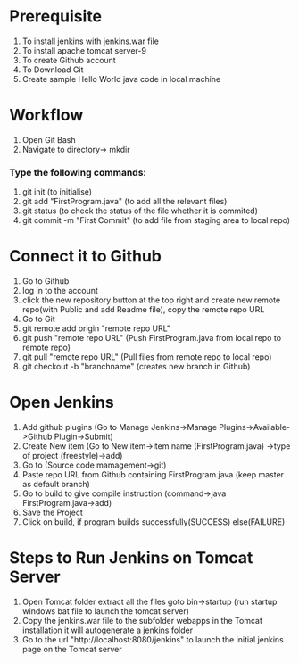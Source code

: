 # Prerequisite
1. To install jenkins with jenkins.war file
2. To install apache tomcat server-9
3. To create Github account
4. To Download Git
5. Create sample Hello World java code in local machine

# Workflow
1. Open Git Bash
2. Navigate to directory-> mkdir<folder name>
  ### Type the following commands:
  1. git init (to initialise)
  2. git add "FirstProgram.java"  (to add all the relevant files)
  3. git status (to check the status of the file whether it is commited)
  4. git commit -m "First Commit" (to add file from staging area to local repo)
  
# Connect it to Github
1. Go to Github
2. log in to the account
3. click the new repository button at the top right and create new remote repo(with Public and add Readme file), copy the remote repo URL
4. Go to Git
  1. git remote add origin "remote repo URL"
  2. git push "remote repo URL" (Push FirstProgram.java from local repo to remote repo)
  3. git pull "remote repo URL" (Pull files from remote repo to local repo)
  4. git checkout -b "branchname" (creates new branch in Github)

# Open Jenkins
1. Add github plugins (Go to Manage Jenkins->Manage Plugins->Available->Github Plugin->Submit)
2. Create New item (Go to New item->item name (FirstProgram.java) ->type of project (freestyle)->add)
3. Go to (Source code mamagement->git)
4. Paste repo URL from Github containing FirstProgram.java (keep master as default branch)
5. Go to build to give compile instruction (command->java FirstProgram.java->add)
6. Save the Project
7. Click on build, if program builds successfully(SUCCESS) else(FAILURE)

# Steps to Run Jenkins on Tomcat Server
1. Open Tomcat folder extract all the files goto bin->startup (run startup windows bat file to launch the tomcat server)
2. Copy the jenkins.war file to the subfolder webapps in the Tomcat installation it will autogenerate a jenkins folder
3. Go to the url "http://localhost:8080/jenkins" to launch the initial jenkins page on the Tomcat server



  
  




